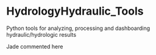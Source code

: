 # HydrologyHydraulic_Tools
Python tools for analyzing, processing and dashboarding hydraulic/hydrologic results  

Jade commented here